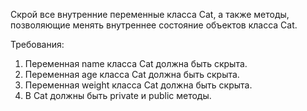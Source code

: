 
Скрой все внутренние переменные класса Cat, а также методы, позволяющие менять внутреннее состояние объектов класса Cat.


Требования:
1.	Переменная name класса Cat должна быть скрыта.
2.	Переменная age класса Cat должна быть скрыта.
3.	Переменная weight класса Cat должна быть скрыта.
4.	В Cat должны быть private и public методы.


